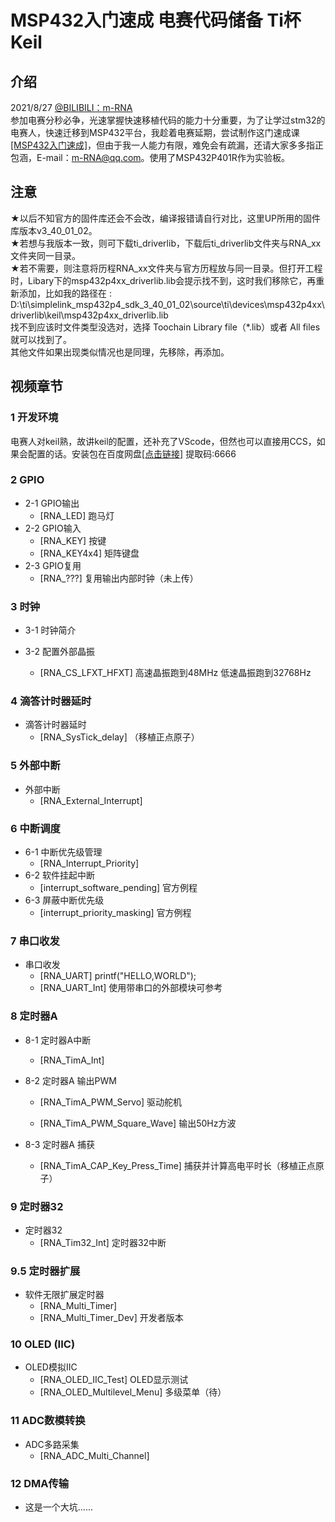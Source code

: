 # MSP432入门速成 电赛代码储备 Ti杯 Keil
## 介绍
2021/8/27  [@BILIBILI：m-RNA](https://space.bilibili.com/41224928  "@BILIBILI：m-RNA 个人主页")    
参加电赛分秒必争，光速掌握快速移植代码的能力十分重要，为了让学过stm32的电赛人，快速迁移到MSP432平台，我趁着电赛延期，尝试制作这门速成课[[MSP432入门速成]](https://www.bilibili.com/video/BV1Rb4y1z7K "Bilibili: MSP432入门速成")，但由于我一人能力有限，难免会有疏漏，还请大家多多指正包涵，E-mail：m-RNA@qq.com。使用了MSP432P401R作为实验板。

## 注意
★以后不知官方的固件库还会不会改，编译报错请自行对比，这里UP所用的固件库版本v3_40_01_02。  
★若想与我版本一致，则可下载ti_driverlib，下载后ti_driverlib文件夹与RNA_xx文件夹同一目录。  
★若不需要，则注意将历程RNA_xx文件夹与官方历程放与同一目录。但打开工程时，Libary下的msp432p4xx_driverlib.lib会提示找不到，这时我们移除它，再重新添加，比如我的路径在 :
D:\ti\simplelink_msp432p4_sdk_3_40_01_02\source\ti\devices\msp432p4xx\driverlib\keil\msp432p4xx_driverlib.lib  
找不到应该时文件类型没选对，选择 Toochain Library file（*.lib）或者 All files 就可以找到了。  
其他文件如果出现类似情况也是同理，先移除，再添加。

## 视频章节
### 1 开发环境  
​        电赛人对keil熟，故讲keil的配置，还补充了VScode，但然也可以直接用CCS，如果会配置的话。安装包在百度网盘[[点击链接]](https://pan.baidu.com/s/10Wg93SwzNaGChqZna_vXQA) 提取码:6666

### 2 GPIO
- 2-1 GPIO输出
    - [RNA_LED]      跑马灯      
- 2-2 GPIO输入  
  - [RNA_KEY]         按键  
  - [RNA_KEY4x4]   矩阵键盘  
- 2-3 GPIO复用  
    - [RNA_???]     复用输出内部时钟（未上传）

### 3 时钟
- 3-1 时钟简介  

- 3-2 配置外部晶振  
  - [RNA_CS_LFXT_HFXT]  高速晶振跑到48MHz 低速晶振跑到32768Hz 

### 4 滴答计时器延时
- 滴答计时器延时  
  - [RNA_SysTick_delay] （移植正点原子） 

### 5 外部中断  
- 外部中断  
  - [RNA_External_Interrupt]   

### 6 中断调度
- 6-1 中断优先级管理  
  - [RNA_Interrupt_Priority]  
- 6-2 软件挂起中断  
  - [interrupt_software_pending]  官方例程  
- 6-3 屏蔽中断优先级  
  - [interrupt_priority_masking]    官方例程 

### 7 串口收发  

- 串口收发  
  - [RNA_UART]          printf("HELLO,WORLD");  
  - [RNA_UART_Int]   使用带串口的外部模块可参考  

### 8 定时器A
- 8-1 定时器A中断  
  - [RNA_TimA_Int]   

- 8-2 定时器A 输出PWM  
  - [RNA_TimA_PWM_Servo]   驱动舵机  
  
  - [RNA_TimA_PWM_Square_Wave]   输出50Hz方波  
  
- 8-3 定时器A 捕获  

  - [RNA_TimA_CAP_Key_Press_Time]   捕获并计算高电平时长（移植正点原子）

### 9 定时器32
- 定时器32
  - [RNA_Tim32_Int]       定时器32中断
### 9.5 定时器扩展

- 软件无限扩展定时器
    - [RNA_Multi_Timer] 
    - [RNA_Multi_Timer_Dev]  开发者版本

### 10 OLED (IIC)
- OLED模拟IIC
  - [RNA_OLED_IIC_Test]       OLED显示测试
  - [RNA_OLED_Multilevel_Menu]  多级菜单（待）

### 11 ADC数模转换
- ADC多路采集
  - [RNA_ADC_Multi_Channel]
### 12 DMA传输
- 这是一个大坑......